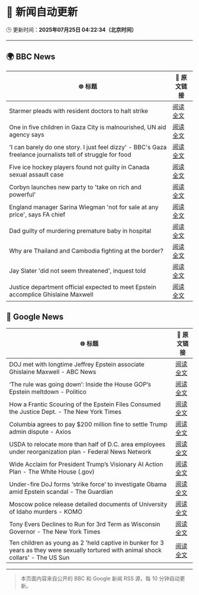 # 🧠 新闻自动更新

🕒 更新时间：**2025年07月25日 04:22:34（北京时间）**

---

## 🌍 BBC News

| 🌐 标题 | 🔗 原文链接 |
|--------|-------------|
| Starmer pleads with resident doctors to halt strike | [阅读全文](https://www.bbc.com/news/articles/cn5k5w7vrdvo) |
| One in five children in Gaza City is malnourished, UN aid agency says | [阅读全文](https://www.bbc.com/news/articles/cwyxy5k70rzo) |
| 'I can barely do one story. I just feel dizzy' - BBC's Gaza freelance journalists tell of struggle for food | [阅读全文](https://www.bbc.com/news/articles/crmvmj8kkjno) |
| Five ice hockey players found not guilty in Canada sexual assault case | [阅读全文](https://www.bbc.com/news/articles/cn0qlwnyy70o) |
| Corbyn launches new party to 'take on rich and powerful' | [阅读全文](https://www.bbc.com/news/articles/cdeze706jw8o) |
| England manager Sarina Wiegman 'not for sale at any price', says FA chief | [阅读全文](https://www.bbc.com/sport/football/articles/cn0z0x8pg9ko) |
| Dad guilty of murdering premature baby in hospital | [阅读全文](https://www.bbc.com/news/articles/c7vr282v15vo) |
| Why are Thailand and Cambodia fighting at the border? | [阅读全文](https://www.bbc.com/news/articles/cdjxje2pje1o) |
| Jay Slater 'did not seem threatened', inquest told | [阅读全文](https://www.bbc.com/news/articles/c79q9n1yrpro) |
| Justice department official expected to meet Epstein accomplice Ghislaine Maxwell | [阅读全文](https://www.bbc.com/news/articles/cjd2de8zz5go) |

## 📰 Google News

| 🌐 标题 | 🔗 原文链接 |
|--------|-------------|
| DOJ met with longtime Jeffrey Epstein associate Ghislaine Maxwell - ABC News | [阅读全文](https://news.google.com/rss/articles/CBMiowFBVV95cUxPRWFhWFMtbjRRcEZoemJqVlFEc3hCNWRJaTI0SC1hNmFFbExQYlExRmJteUJLQ2cwM2kySEFwWU9OMVlhWURIdk1FLTEtcUlMZklfcTd4M1ppOU1maTd1R1dFdHRteEZYVE5yOUNRWVhldTRXN1VObVc0bVU0UjVMR21IUVp6QWthWEZuRkJRLXJ0dkJ1dEcybTdRUFdEVDM2ZG1v0gGoAUFVX3lxTE1sN0VEeDdLU0NZUFhtaEI1VEItM21xWHZRWEZaNDJhTk9YU1dCWjdfYzBaXzdPSGJfcXVFQnctN1lERDJKRHh2R282S3RRckNvYzJiS1pEb2x2Z2l0YmZDZ0daOUstWVJWby16VU5sSzdFT3FmQmVPaU1DX0ZDekFYUktiRWtNTmpPeGswTE9SYVZ4QzZ1dnlNTldtazlxSXQyVHhjd3BQUw?oc=5) |
| ‘The rule was going down’: Inside the House GOP’s Epstein meltdown - Politico | [阅读全文](https://news.google.com/rss/articles/CBMigwFBVV95cUxPR2xMSk1pYlctRG1EcDVaNG9DMnhvd3IwQVBxYnpXYnZhZm44dzNKMTBlQVJ3Vng5X2ViOVBmcFo2V21USzNUUGNibmJ1VldQWHd6bXlpNVRDaXdZcmRZNXNETGlVUFA1WnBxdFBBRXhaWElOcTB2d0E4Vk5FZ3FvNVNYUQ?oc=5) |
| How a Frantic Scouring of the Epstein Files Consumed the Justice Dept. - The New York Times | [阅读全文](https://news.google.com/rss/articles/CBMiogFBVV95cUxQSmgyYUFLazFRMGgzUWRiSzZJS2N2SGptWE5xRHhIOWdBNGhsRjZzdmZSQW84WUpVRG9xTm1yblBPNnZDX21qRjk0WUZJZEViMzVwNnJOTG8wXzdCLWVaNFhYVDVZanM2ZFE0SDNZWUhkSXU3WkNLb1YzRXBXdFpSaWp3UnJsaUU3M1R3MWF4S21JWXN2bEFwR1JWVGU0Q2xhN0E?oc=5) |
| Columbia agrees to pay $200 million fine to settle Trump admin dispute - Axios | [阅读全文](https://news.google.com/rss/articles/CBMid0FVX3lxTE10RktwMm1zR2p1dC1ScDZ5YUFaMXdJa3RyUy13VUFuQUdYMXBLY1ZqRGp6aTlrWVh6MDJzMG1XTzNJQUN3NG84OTJ0dVcyUXZsSmlYeFNJLXA5MVV1TG5RZV9QTWtSQVJ5dkVlMlp6Y3o4a3ZNRWtR?oc=5) |
| USDA to relocate more than half of D.C. area employees under reorganization plan - Federal News Network | [阅读全文](https://news.google.com/rss/articles/CBMiyAFBVV95cUxNM3BPdUw2bDNkUlcxazJkSXNBak51YVFyTTBFZUROa1hONElMeUVtOEYyN21Za214MVNIVEZDMTNmVzkxQWROZ3hvemFrVTFoUnZadmVjQ3RlNmlmM3VpWTVfQUQ1VXJwYW00TGpkaGt0VXBkemVwbFNMaDF3cGkyNDF0dkttXzJVUWU4MkxfNWJiM2V5SFlTelRhRVJPdjFLRUVSZXBsWGRRYlZ5TGZMNXJuN0NoVW9lRzJaaTFOS1ViZ3VILXd6Ng?oc=5) |
| Wide Acclaim for President Trump’s Visionary AI Action Plan - The White House (.gov) | [阅读全文](https://news.google.com/rss/articles/CBMipgFBVV95cUxQNU1oQ0V5U1lRRllwZlRTdTJlUDR3RXlaVkEtWFBsbGRCcHV2dXBmeTNyM1Y0U2ZITFdOZzN6WjdIb2dPcGNSaWFfTnNGZVk5OE55dGI1djlGaG8wLUZfZkdqOW9JWHM2T2lHMjY0Nmh0ZENrWjUzLUZVZ3VQOGNISDU3XzlXeFJXLWx6VjdWcmVMaTI5SlZFZjlXY2ZSVWV1bTJqNzBB?oc=5) |
| Under-fire DoJ forms ‘strike force’ to investigate Obama amid Epstein scandal - The Guardian | [阅读全文](https://news.google.com/rss/articles/CBMijwFBVV95cUxNTm90d3d2NkVyMlBVbkVTOXJRdW10bjBHWE1VN3g2VlpRZnZrQzlyVFlDanZ4enFub0V3UkxrQjFSRHZsRVVsOW9YQkZuZUtmNm9iWTM1amF1Q3NQTG9BMjUwc3VUck14b2hIY013d0dkNnRuZGYyNl9TZ1N6ZlZsYTNIeXlnOFlOQmx6TVRRUQ?oc=5) |
| Moscow police release detailed documents of University of Idaho murders - KOMO | [阅读全文](https://news.google.com/rss/articles/CBMiqwFBVV95cUxPM21NRVh1alFVT1gzTXF4clp0YzIwOFh0ZHRPeXNpUEg1MG9qb2ZnNHZEbk1PVi1yLTNxalREOUJfVVA1a2d5QWNuT0ItRFhoc0xuTjRWMUMzQlI2X0Q1X3JnLU9wTjh5UG12REs2WVJ4aWJkbGE4bjJaQ0p3b3VBRU11dEdabE41dExOQmMwWVlGSWlGMkQ2NVNTdGllSXB1Q3pDeE5EZGZzZmM?oc=5) |
| Tony Evers Declines to Run for 3rd Term as Wisconsin Governor - The New York Times | [阅读全文](https://news.google.com/rss/articles/CBMiiAFBVV95cUxPWnpjY1daWF9MZERGTzBxRUFxcWpPMHZsemtzVncyVXh6c1Z4QTQ1QV82MnZaRzJBanJkdUsxNDBTcFplNjNSREFZa3Z3SlZzR1EtLVVnNTNMUm03MjQ3X2lpLVJ1ZVFuSUJsSFY0aTBjRTVab295YlpHWXhtSGM2ZGpzV09EZXhw?oc=5) |
| Ten children as young as 2 'held captive in bunker for 3 years as they were sexually tortured with animal shock collars' - The US Sun | [阅读全文](https://news.google.com/rss/articles/CBMimgFBVV95cUxOMWZuMU1hSHotQjRRZ25VNGI3ZVM1QVd6R2NrS3g3M0VYQXItU1BESXNDV3Atc3BteVdYSGhSay15SGxnb0NjaThkRnJ4aHdnNnhiT3pPU3Awd2tYRHVYbGlTbUNPSFhzdkpXTDF2Ykl4N25nRlIyRHFSMzdDeC1FUDdlOG1INjI3UXB6bXMyM3VLTC1DMF9JUV9n?oc=5) |

---
> 本页面内容来自公开的 BBC 和 Google 新闻 RSS 源，每 10 分钟自动更新。